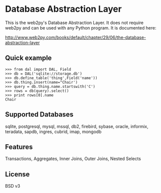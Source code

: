 # Database Abstraction Layer

This is the web2py's Database Abstraction Layer. It does not require web2py and can be used with any Python program. It is documented here:

http://www.web2py.com/books/default/chapter/29/06/the-database-abstraction-layer

## Quick example

    >>> from dal import DAL, Field
    >>> db = DAL('sqlite://storage.db')
    >>> db.define_table('thing',Field('name'))
    >>> db.thing.insert(name="Chair')
    >>> query = db.thing.name.startswith('C')
    >>> rows = db(query).select()
    >>> print rows[0].name
    Chair

## Supported Databases

sqlite, postgresql, mysql, mssql, db2, firebird, sybase, oracle, informix, teradata, sapdb, ingres, cubrid, imap, mongodb

## Features

Transactions, Aggregates, Inner Joins, Outer Joins, Nested Selects

## License

BSD v3


